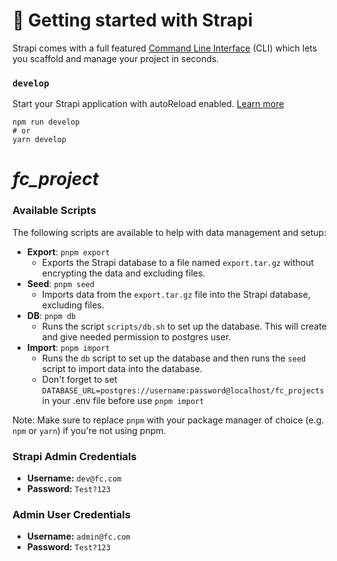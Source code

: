 # 🚀 Getting started with Strapi

Strapi comes with a full featured [Command Line Interface](https://docs.strapi.io/dev-docs/cli) (CLI) which lets you scaffold and manage your project in seconds.

### `develop`

Start your Strapi application with autoReload enabled. [Learn more](https://docs.strapi.io/dev-docs/cli#strapi-develop)

```
npm run develop
# or
yarn develop
```

# *fc_project*

### **Available Scripts**

The following scripts are available to help with data management and setup:

* **Export**: `pnpm export`
	+ Exports the Strapi database to a file named `export.tar.gz` without encrypting the data and excluding files.
* **Seed**: `pnpm seed`
	+ Imports data from the `export.tar.gz` file into the Strapi database, excluding files.
* **DB**: `pnpm db`
	+ Runs the script `scripts/db.sh` to set up the database. This will create and give needed permission to postgres user.
* **Import**: `pnpm import`
	+ Runs the `db` script to set up the database and then runs the `seed` script to import data into the database.
  + Don't forget to set `DATABASE_URL=postgres://username:password@localhost/fc_projects` in your .env file before use `pnpm import`



Note: Make sure to replace `pnpm` with your package manager of choice (e.g. `npm` or `yarn`) if you're not using pnpm.


### **Strapi Admin Credentials**

* **Username:** `dev@fc.com`
* **Password:** `Test?123`

### **Admin User Credentials**


* **Username:** `admin@fc.com`
* **Password:** `Test?123`
